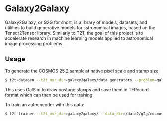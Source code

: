 # Galaxy2Galaxy

Galaxy2Galaxy, or G2G for short, is a library of models, datasets, and utilities to build generative models for astronomical images, based on the Tensor2Tensor library. Similarly to T2T, the goal of this project is to accelerate research in machine
learning models applied to astronomical image processing problems.

## Usage

To generate the COSMOS 25.2 sample at native pixel scale and stamp size:

```bash
$ t2t-datagen --t2t_usr_dir=galaxy2galaxy/data_generators --problem=galsim_cosmos32 --data_dir=/data2/g2g/cosmos32
```
This uses GalSim to draw postage stamps and save them in TFRecord format which can then be used for training.

To  train an autoencoder with this data:
```bash
$ t2t-trainer --t2t_usr_dir=galaxy2galaxy/ --data_dir=/data2/g2g/cosmos32   --output_dir=/data2/g2g/train/cosmos32   --problem=img2img_galsim_cosmos32   --model=continuous_autoencoder_basic  --train_steps=2000   --eval_steps=100 --hparams_set=continuous_autoencoder_basic
```
